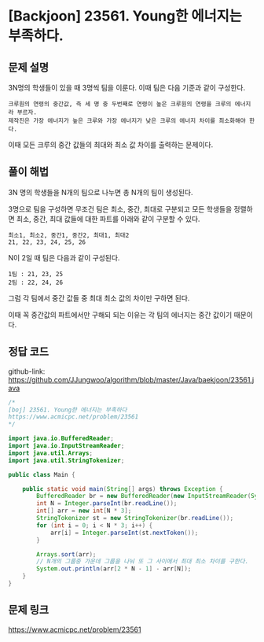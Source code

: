 
# [Backjoon] 23561. Young한 에너지는 부족하다.

## 문제 설명

3N명의 학생들이 있을 때 3명씩 팀을 이룬다. 이때 팀은 다음 기준과 같이 구성한다. 

```
크루원의 연령의 중간값, 즉 세 명 중 두번째로 연령이 높은 크루원의 연령을 크루의 에너지라 부르자.
제작진은 가장 에너지가 높은 크루와 가장 에너지가 낮은 크루의 에너지 차이를 최소화해야 한다.
```

이때 모든 크루의 중간 값들의 최대와 최소 값 차이를 출력하는 문제이다.

## 풀이 해법

3N 명의 학생들을 N개의 팀으로 나누면 총 N개의 팀이 생성된다.

3명으로 팀을 구성하면 무조건 팀은 최소, 중간, 최대로 구분되고
모든 학생들을 정렬하면 최소, 중간, 최대 값들에 대한 파트를 아래와 같이 구분할 수 있다.

```
최소1, 최소2, 중간1, 중간2, 최대1, 최대2
21, 22, 23, 24, 25, 26
```

N이 2일 때 팀은 다음과 같이 구성된다.

```
1팀 : 21, 23, 25
2팀 : 22, 24, 26
```

그럼 각 팀에서 중간 값들 중 최대 최소 값의 차이만 구하면 된다.

이때 꼭 중간값의 파트에서만 구해되 되는 이유는
각 팀의 에너지는 중간 값이기 때문이다.

## 정답 코드

github-link: https://github.com/JJungwoo/algorithm/blob/master/Java/baekjoon/23561.java

```java
/*
[boj] 23561. Young한 에너지는 부족하다
https://www.acmicpc.net/problem/23561
*/

import java.io.BufferedReader;
import java.io.InputStreamReader;
import java.util.Arrays;
import java.util.StringTokenizer;

public class Main {

    public static void main(String[] args) throws Exception {
        BufferedReader br = new BufferedReader(new InputStreamReader(System.in));
        int N = Integer.parseInt(br.readLine());
        int[] arr = new int[N * 3];
        StringTokenizer st = new StringTokenizer(br.readLine());
        for (int i = 0; i < N * 3; i++) {
            arr[i] = Integer.parseInt(st.nextToken());
        }

        Arrays.sort(arr);
        // N개의 그룹중 가운데 그룹을 나눠 또 그 사이에서 최대 최소 차이를 구한다.
        System.out.println(arr[2 * N - 1] - arr[N]);
    }
}
```

## 문제 링크

https://www.acmicpc.net/problem/23561
